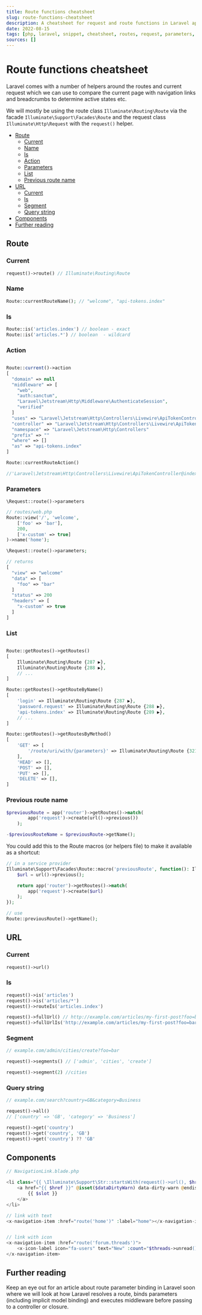 ```yaml
---
title: Route functions cheatsheet
slug: route-functions-cheatsheet
description: A cheatsheet for request and route functions in Laravel applications.
date: 2022-08-15
tags: [php, laravel, snippet, cheatsheet, routes, request, parameters, query string]
sources: []
---
```


# Route functions cheatsheet

Laravel comes with a number of helpers around the routes and current request which we can use to compare the current page with navigation links and breadcrumbs to determine active states etc.

We will mostly be using the route class `Illuminate\Routing\Route` via the facade `Illuminate\Support\Facades\Route` and the request class `Illuminate\Http\Request` with the `request()` helper.

- [Route](#route)
  - [Current](#current)
  - [Name](#name)
  - [Is](#is)
  - [Action](#action)
  - [Parameters](#parameters)
  - [List](#list)
  - [Previous route name](#previous-route-name)
- [URL](#url)
  - [Current](#current-1)
  - [Is](#is-1)
  - [Segment](#segment)
  - [Query string](#query-string)
- [Components](#components)
- [Further reading](#further-reading)

## Route

### Current

```php
request()->route() // Illuminate\Routing\Route
```

### Name

```php
Route::currentRouteName(); // "welcome", "api-tokens.index"
```

### Is
```php
Route::is('articles.index') // boolean - exact
Route::is('articles.*') // boolean  - wildcard
```

### Action

```php

Route::current()->action
[
  "domain" => null
  "middleware" => [
    "web",
    "auth:sanctum",
    "Laravel\Jetstream\Http\Middleware\AuthenticateSession",
    "verified"
  ]
  "uses" => "Laravel\Jetstream\Http\Controllers\Livewire\ApiTokenController@index"
  "controller" => "Laravel\Jetstream\Http\Controllers\Livewire\ApiTokenController@index"
  "namespace" => "Laravel\Jetstream\Http\Controllers"
  "prefix" => ""
  "where" => []
  "as" => "api-tokens.index"
]

Route::currentRouteAction()

//'Laravel\Jetstream\Http\Controllers\Livewire\ApiTokenController@index'
```

### Parameters

`\Request::route()->parameters`

```php
// routes/web.php
Route::view('/', 'welcome',
    ['foo' => 'bar'],
    200,
    ['x-custom' => true]
)->name('home');

\Request::route()->parameters;

// returns
[
  "view" => "welcome"
  "data" => [
    "foo" => "bar"
  ]
  "status" => 200
  "headers" => [
    "x-custom" => true
  ]
]
```

### List

```php

Route::getRoutes()->getRoutes()
[
    Illuminate\Routing\Route {287 ▶},
    Illuminate\Routing\Route {288 ▶},
    // ...
]

Route::getRoutes()->getRouteByName()
[
    'login' => Illuminate\Routing\Route {287 ▶},
    'password.request' => Illuminate\Routing\Route {288 ▶},
    'api-tokens.index' => Illuminate\Routing\Route {289 ▶},
    // ...
]

Route::getRoutes()->getRoutesByMethod()
[
    'GET' => [
        '/route/uri/with/{parameters}' => Illuminate\Routing\Route {321 ▶},
    ],
    'HEAD' => [],
    'POST' => [],
    'PUT' => [],
    'DELETE' => [],
]
```

### Previous route name

```php
$previousRoute = app('router')->getRoutes()->match(
        app('request')->create(url()->previous())
    );

-$previousRouteName = $previousRoute->getName();
```

You could add this to the Route macros (or helpers file) to make it available as a shortcut:
```php
// in a service provider
Illuminate\Support\Facades\Route::macro('previousRoute', function(): Illuminate\Routing\Route {
    $url = url()->previous();

    return app('router')->getRoutes()->match(
        app('request')->create($url)
    );
});

// use
Route::previousRoute()->getName();
```


## URL

### Current
```php
request()->url()
```

### Is
```php
request()->is('articles')
request()->is('articles/*')
request()->routeIs('articles.index')

request()->fullUrl() // http://example.com/articles/my-first-post?foo=bar
request()->fullUrlIs('http://example.com/articles/my-first-post?foo=bar')

```

### Segment
```php
// example.com/admin/cities/create?foo=bar

request()->segments() // ['admin', 'cities', 'create']

request()->segment(2) //cities
```

### Query string

```php
// example.com/search?country=GB&category=Business

request()->all()
// ['country' => 'GB', 'category' => 'Business']

request()->get('country')
request()->get('country', 'GB')
request()->get('country') ?? 'GB'

```

## Components

```php
// NavigationLink.blade.php

<li class="{{ \Illuminate\Support\Str::startsWith(request()->url(), $href) ? 'active' : ''  }}">
    <a href="{{ $href }}" @isset($dataDirtyWarn) data-dirty-warn @endisset>
        {{ $slot }}
    </a>
</li>
```

```php
// link with text
<x-navigation-item :href="route('home')" :label="home"></x-navigation-item>


// link with icon
<x-navigation-item :href="route('forum.threads')">
    <x-icon-label icon="fa-users" text="New" :count="$threads->unread()->count() ?? 0" />
</x-navigation-item>
```

## Further reading

Keep an eye out for an article about route parameter binding in Laravel soon where we will look at how Laravel resolves a route, binds parameters (including implicit model binding) and executes middleware before passing to a controller or closure.